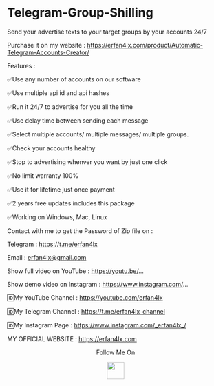 # Telegram-Group-Shilling
Send your advertise texts to your target groups by your accounts 24/7

Purchase it on my website : https://erfan4lx.com/product/Automatic-Telegram-Accounts-Creator/

Features :

✅Use any number of accounts on our software

✅Use multiple api id and api hashes

✅Run it 24/7 to advertise for you all the time

✅Use delay time between sending each message

✅Select multiple accounts/ multiple messages/ multiple groups.

✅Check your accounts healthy

✅Stop to advertising whenver you want by just one click

✅No limit warranty 100%

✅Use it for lifetime just once payment

✅2 years free updates includes this package

✅Working on Windows, Mac, Linux

Contact with me to get the Password of Zip file on :

 Telegram : https://t.me/erfan4lx
  
 Email : erfan4lx@gmail.com
 
Show full video on YouTube : https://youtu.be/...

Show demo video on Instagram : https://www.instagram.com/...
 
🆔My YouTube Channel : https://youtube.com/erfan4lx

🆔My Telegram Channel : https://t.me/erfan4lx_channel

🆔My Instagram Page : https://www.instagram.com/_erfan4lx_/

 MY OFFICIAL WEBSITE : https://erfan4lx.com

<p align="center">
  Follow Me On
</p>
<p align="center">
  <a href="https://www.youtube.com/c/erfan4lx?sub_confirmation=1">
    <img src="https://www.iconsdb.com/icons/preview/black/youtube-4-xxl.png" width="40" height="40">
  </a>
</p>
